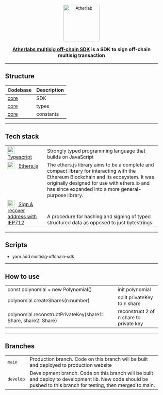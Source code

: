 <p align="center">
    <a href="https://atherlabs.com/" target="blank">
        <img src="https://atherlabs.com/web/public/images/logos/logo.png" width="120" alt="Atherlab" />
    </a>
</p>
<p align="center" style="font-size: 16px; font-weight: 700">
    <a href="https://atherlabs.com" target="_blank">Atherlabs multisig off-chain SDK</a> is a SDK to sign off-chain multisig transaction
</p>

---

## Structure

| Codebase         | Description |
| ---------------- | ----------- |
| [core](src/core) | SDK         |
| [core](src/types)| types       |
| [core](src/config)| constants   |

---

## Tech stack

<table>
    <tr>
        <td valign="top">
            <img valign="bottom" style="margin-right: 8px" src="https://upload.wikimedia.org/wikipedia/commons/thumb/4/4c/Typescript_logo_2020.svg/640px-Typescript_logo_2020.svg.png" width="24" alt="Loyalty Dashboard" />
                <a href="https://www.typescriptlang.org/" target="_blank">Typescript</a>
            </td>
        <td valign="bottom">Strongly typed programming language that builds on JavaScript</td>
    </tr>
    <tr>
        <td valign="top">
            <img valign="bottom" style="margin-right: 8px" src="https://docs.ethers.io/v6/static/logo.svg" width="24" alt="ethers.js" />
                <a href="https://docs.ethers.io/v6/static/logo.svg" target="_blank">Ethers.js</a>
            </td>
        <td valign="bottom">The ethers.js library aims to be a complete and compact library for interacting with the Ethereum Blockchain and its ecosystem. It was originally designed for use with ethers.io and has since expanded into a more general-purpose library.</td>
    </tr>
    <tr>
        <td valign="top">
            <img valign="bottom" style="margin-right: 8px" src="https://nestjs.com/img/logo-small.svg" width="24" alt="EIP712" />
                <a href="https://eips.ethereum.org/EIPS/eip-712" target="_blank">Sign & recover address with IEP712</a>
            </td>
        <td valign="bottom">A procedure for hashing and signing of typed structured data as opposed to just bytestrings.</td>
    </tr>
</table>

---

## Scripts

- yarn add multisig-offchain-sdk

---

## How to use

<table>
    <tr>
        <td>const polynomial = new Polynomial()</td>
        <td>init polynomial</td>
    </tr>
    <tr>
        <td>polynomial.createShares(n:number)</td>
        <td>split privateKey to n share</td>
    </tr>
    <tr>
        <td>polynomial.reconstructPrivateKey(share1: Share, share2: Share)</td>
        <td>reconstruct 2 of n share to private key</td>
    </tr>

</table>

---

## Branches

<table>
    <tr>
        <td><code>main</code></td>
        <td>Production branch. Code on this branch will be built and deployed to production website</td>
    </tr>
     <tr>
        <td><code>develop</code></td>
        <td>Development branch. Code on this branch will be built and deploy to development lib. New code should be pushed to this branch for testing, then merged to main.</td>
    </tr>
</table>
